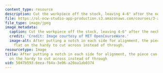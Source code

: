 ```yaml
---
content_type: resource
description: Cut the workpiece off the stock, leaving 4-6" after the neck as a handle.
file: https://ol-ocw-studio-app-production.s3.amazonaws.com/courses/3-a04-modern-blacksmithing-and-physical-metallurgy-fall-2008/5047b5936eeaf64a3e06a20aa1ab0374_073.jpg
file_type: image/jpeg
image_metadata:
  caption: Cut the workpiece off the stock, leaving 4-6" after the neck as a handle.
  credit: 'Credit: Image courtesy of MIT OpenCourseWare.'
  image-alt: After putting a notch in each side for alignment, the piece can be laid
    flat on the hardy to cut across instead of through.
resourcetype: Image
title: After putting a notch in each side for alignment, the piece can be laid flat
  on the hardy to cut across instead of through
uid: 5047b593-6eea-f64a-3e06-a20aa1ab0374
---
```

